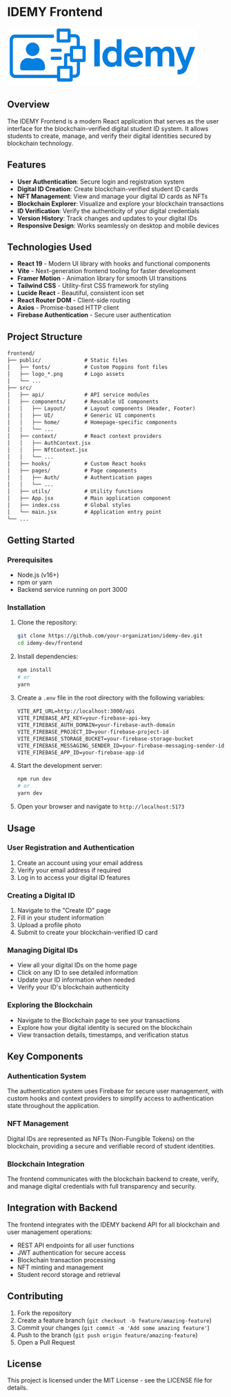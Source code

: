 # IDEMY Frontend

![IDEMY Logo](./public/logo_full_blue.png)

## Overview

The IDEMY Frontend is a modern React application that serves as the user interface for the blockchain-verified digital student ID system. It allows students to create, manage, and verify their digital identities secured by blockchain technology.

## Features

- **User Authentication**: Secure login and registration system
- **Digital ID Creation**: Create blockchain-verified student ID cards
- **NFT Management**: View and manage your digital ID cards as NFTs
- **Blockchain Explorer**: Visualize and explore your blockchain transactions
- **ID Verification**: Verify the authenticity of your digital credentials
- **Version History**: Track changes and updates to your digital IDs
- **Responsive Design**: Works seamlessly on desktop and mobile devices

## Technologies Used

- **React 19** - Modern UI library with hooks and functional components
- **Vite** - Next-generation frontend tooling for faster development
- **Framer Motion** - Animation library for smooth UI transitions
- **Tailwind CSS** - Utility-first CSS framework for styling
- **Lucide React** - Beautiful, consistent icon set
- **React Router DOM** - Client-side routing
- **Axios** - Promise-based HTTP client
- **Firebase Authentication** - Secure user authentication

## Project Structure

```
frontend/
├── public/              # Static files
│   ├── fonts/           # Custom Poppins font files
│   ├── logo_*.png       # Logo assets
│   └── ...
├── src/
│   ├── api/             # API service modules
│   ├── components/      # Reusable UI components
│   │   ├── Layout/      # Layout components (Header, Footer)
│   │   ├── UI/          # Generic UI components
│   │   ├── home/        # Homepage-specific components
│   │   └── ...
│   ├── context/         # React context providers
│   │   ├── AuthContext.jsx
│   │   ├── NftContext.jsx
│   │   └── ...
│   ├── hooks/           # Custom React hooks
│   ├── pages/           # Page components
│   │   ├── Auth/        # Authentication pages
│   │   └── ...
│   ├── utils/           # Utility functions
│   ├── App.jsx          # Main application component
│   ├── index.css        # Global styles
│   └── main.jsx         # Application entry point
└── ...
```

## Getting Started

### Prerequisites

- Node.js (v16+)
- npm or yarn
- Backend service running on port 3000

### Installation

1. Clone the repository:

   ```bash
   git clone https://github.com/your-organization/idemy-dev.git
   cd idemy-dev/frontend
   ```

2. Install dependencies:

   ```bash
   npm install
   # or
   yarn
   ```

3. Create a `.env` file in the root directory with the following variables:

   ```
   VITE_API_URL=http://localhost:3000/api
   VITE_FIREBASE_API_KEY=your-firebase-api-key
   VITE_FIREBASE_AUTH_DOMAIN=your-firebase-auth-domain
   VITE_FIREBASE_PROJECT_ID=your-firebase-project-id
   VITE_FIREBASE_STORAGE_BUCKET=your-firebase-storage-bucket
   VITE_FIREBASE_MESSAGING_SENDER_ID=your-firebase-messaging-sender-id
   VITE_FIREBASE_APP_ID=your-firebase-app-id
   ```

4. Start the development server:

   ```bash
   npm run dev
   # or
   yarn dev
   ```

5. Open your browser and navigate to `http://localhost:5173`

## Usage

### User Registration and Authentication

1. Create an account using your email address
2. Verify your email address if required
3. Log in to access your digital ID features

### Creating a Digital ID

1. Navigate to the "Create ID" page
2. Fill in your student information
3. Upload a profile photo
4. Submit to create your blockchain-verified ID card

### Managing Digital IDs

- View all your digital IDs on the home page
- Click on any ID to see detailed information
- Update your ID information when needed
- Verify your ID's blockchain authenticity

### Exploring the Blockchain

- Navigate to the Blockchain page to see your transactions
- Explore how your digital identity is secured on the blockchain
- View transaction details, timestamps, and verification status

## Key Components

### Authentication System

The authentication system uses Firebase for secure user management, with custom hooks and context providers to simplify access to authentication state throughout the application.

### NFT Management

Digital IDs are represented as NFTs (Non-Fungible Tokens) on the blockchain, providing a secure and verifiable record of student identities.

### Blockchain Integration

The frontend communicates with the blockchain backend to create, verify, and manage digital credentials with full transparency and security.

## Integration with Backend

The frontend integrates with the IDEMY backend API for all blockchain and user management operations:

- REST API endpoints for all user functions
- JWT authentication for secure access
- Blockchain transaction processing
- NFT minting and management
- Student record storage and retrieval

## Contributing

1. Fork the repository
2. Create a feature branch (`git checkout -b feature/amazing-feature`)
3. Commit your changes (`git commit -m 'Add some amazing feature'`)
4. Push to the branch (`git push origin feature/amazing-feature`)
5. Open a Pull Request

## License

This project is licensed under the MIT License - see the LICENSE file for details.
